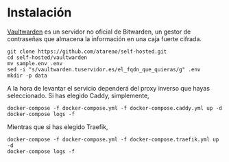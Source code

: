 # Instalación

[Vaultwarden](https://github.com/dani-garcia/vaultwarden) es un servidor no oficial de Bitwarden, un gestor de contraseñas que almacena la información en  una caja fuerte cifrada.

```
git clone https://github.com/atareao/self-hosted.git
cd self-hosted/vaultwarden
mv sample.env .env
sed -i "s/vaultwarden.tuservidor.es/el_fqdn_que_quieras/g" .env
mkdir -p data
```

A la hora de levantar el servicio dependerá del proxy inverso que hayas seleccionado. Si has elegido Caddy, simplemente,

```
docker-compose -f docker-compose.yml -f docker-compose.caddy.yml up -d
docker-compose logs -f
```

Mientras que si has elegido Traefik,

```
docker-compose -f docker-compose.yml -f docker-compose.traefik.yml up -d
docker-compose logs -f
```
